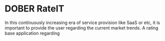 # DOBER RateIT
In this continuously increasing era of service provision like SaaS or etc, it is important to provide the user regarding the current market trends. A rating base application regarding
